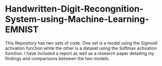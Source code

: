 # Handwritten-Digit-Recongnition-System-using-Machine-Learning-EMNIST
This Repository has two sets of code. One set is a model using the Sigmoid activation function while the other is a dataset using the Softmax activation function. I have included a report as well as a research paper detailing my findings and comparisons between the two models.
